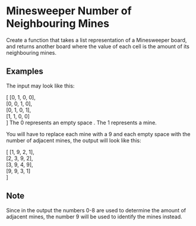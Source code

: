 # Minesweeper Number of Neighbouring Mines
Create a function that takes a list representation of a Minesweeper board, and returns another board where the value of each cell is the amount of its neighbouring mines.

## Examples
The input may look like this:

[
  [0, 1, 0, 0],  
  [0, 0, 1, 0],  
  [0, 1, 0, 1],  
  [1, 1, 0, 0]  
]
The 0 represents an empty space . The 1 represents a mine.

You will have to replace each mine with a 9 and each empty space with the number of adjacent mines, the output will look like this:

[
  [1, 9, 2, 1],  
  [2, 3, 9, 2],  
  [3, 9, 4, 9],  
  [9, 9, 3, 1]  
]
## Note
Since in the output the numbers 0-8 are used to determine the amount of adjacent mines, the number 9 will be used to identify the mines instead.
